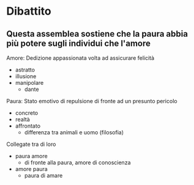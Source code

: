 # Dibattito
## Questa assemblea sostiene che la paura abbia più potere sugli individui che l'amore

Amore: Dedizione appassionata volta ad assicurare felicità
- astratto
- illusione
- manipolare
  - dante

Paura: Stato emotivo di repulsione di fronte ad un presunto pericolo
- concreto
- realtà
- affrontato
  - differenza tra animali e uomo (filosofia)

Collegate tra di loro
- paura amore
  - di fronte alla paura, amore di conoscienza
- amore paura
  - paura di amare